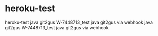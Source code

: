 # heroku-test
heroku-test
java git2gus W-7448713_test java git2gus via webhook 
java git2gus W-7448713_test java git2gus via webhook 